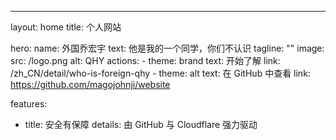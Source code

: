 ---
layout: home
title: 个人网站

hero:
  name: 外国乔宏宇
  text: 他是我的一个同学，你们不认识
  tagline: ""
  image:
    src: /logo.png
    alt: QHY
  actions:
    - theme: brand
      text: 开始了解
      link: /zh_CN/detail/who-is-foreign-qhy
    - theme: alt
      text: 在 GitHub 中查看
      link: https://github.com/magojohnji/website

features:
  - title: 安全有保障
    details: 由 GitHub 与 Cloudflare 强力驱动
    
